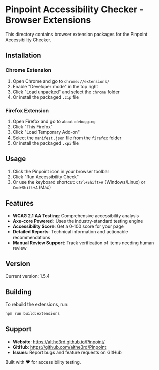 # Pinpoint Accessibility Checker - Browser Extensions

This directory contains browser extension packages for the Pinpoint Accessibility Checker.

## Installation

### Chrome Extension
1. Open Chrome and go to `chrome://extensions/`
2. Enable "Developer mode" in the top right
3. Click "Load unpacked" and select the `chrome` folder
4. Or install the packaged `.zip` file

### Firefox Extension
1. Open Firefox and go to `about:debugging`
2. Click "This Firefox"
3. Click "Load Temporary Add-on"
4. Select the `manifest.json` file from the `firefox` folder
5. Or install the packaged `.xpi` file

## Usage

1. Click the Pinpoint icon in your browser toolbar
2. Click "Run Accessibility Check" 
3. Or use the keyboard shortcut: `Ctrl+Shift+A` (Windows/Linux) or `Cmd+Shift+A` (Mac)

## Features

- **WCAG 2.1 AA Testing**: Comprehensive accessibility analysis
- **Axe-core Powered**: Uses the industry-standard testing engine
- **Accessibility Score**: Get a 0-100 score for your page
- **Detailed Reports**: Technical information and actionable recommendations
- **Manual Review Support**: Track verification of items needing human review

## Version

Current version: 1.5.4

## Building

To rebuild the extensions, run:
```bash
npm run build:extensions
```

## Support

- **Website**: https://althe3rd.github.io/Pinpoint/
- **GitHub**: https://github.com/althe3rd/Pinpoint
- **Issues**: Report bugs and feature requests on GitHub

Built with ❤️ for accessibility testing.
